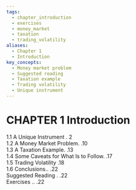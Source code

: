 ```yaml
---
tags:
  - chapter_introduction
  - exercises
  - money_market
  - taxation
  - trading_volatility
aliases:
  - Chapter 1
  - Introduction
key_concepts:
  - Money market problem
  - Suggested reading
  - Taxation example
  - Trading volatility
  - Unique instrument
---
```


# CHAPTER 1 Introduction  

1.1 A Unique Instrument . 2   
1.2 A Money Market Problem. .10   
1.3 A Taxation Example. .13   
1.4 Some Caveats for What Is to Follow. .17   
1.5 Trading Volatility .18   
1.6 Conclusions.. .22   
Suggested Reading . .22   
Exercises .. .22  
